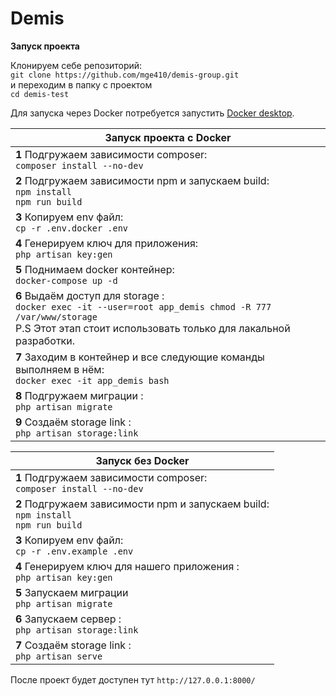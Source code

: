 # Demis

**Запуск проекта**

Клонируем себе репозиторий:  
```git clone https://github.com/mge410/demis-group.git ```  
и переходим в папку с проектом   
```cd demis-test ```

Для запуска через Docker потребуется запустить [Docker desktop](https://www.docker.com/products/docker-desktop/).

| **Запуск проекта с Docker**                                                                                                                                                            |
|----------------------------------------------------------------------------------------------------------------------------------------------------------------------------------------|
| **1** Подгружаем зависимости composer: <br>```composer install --no-dev```                                                                                                             |
| **2** Подгружаем зависимости npm и запускаем build: <br>```npm install ```   <br>```npm run build  ```                                                                                 |
| **3** Копируем env файл: <br>  ```cp -r .env.docker .env```                                                                                                                            |
| **4** Генерируем ключ для приложения: <br>  ```php artisan key:gen```                                                                                                                  |
| **5** Поднимаем docker контейнер: <br>```docker-compose up -d ```                                                                                                                      |
| **6** Выдаём доступ для storage : <br>```docker exec -it --user=root app_demis chmod -R 777 /var/www/storage``` <br> P.S Этот этап стоит использовать только для лакальной разработки. |
| **7** Заходим в контейнер и все следующие команды выполняем в нём: <br>```docker exec -it app_demis bash ```                                                                           |
| **8** Подгружаем миграции : <br>```php artisan migrate  ```                                                                                                                            |
| **9** Создаём storage link : <br>```php artisan storage:link  ```                                                                                                                      |

| **Запуск без Docker**                                                                                  |
|--------------------------------------------------------------------------------------------------------|
| **1** Подгружаем зависимости composer: <br>```composer install --no-dev```                             |
| **2** Подгружаем зависимости npm и запускаем build: <br>```npm install ```   <br>```npm run build  ``` |
| **3** Копируем env файл: <br>  ```cp -r .env.example .env```                                           |
| **4** Генерируем ключ для нашего приложения :  <br> ```php artisan key:gen```                          |
| **5** Запускаем миграции    <br>```php artisan migrate```                                              |
| **6** Запускаем сервер : <br>  ```php artisan storage:link```                                          |
| **7** Создаём storage link : <br>  ```php artisan serve```                                             |

После проект будет доступен тут ```http://127.0.0.1:8000/```
